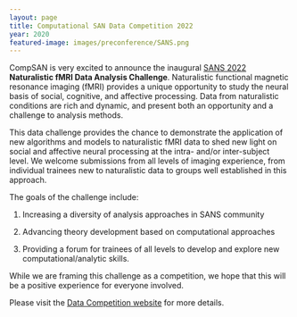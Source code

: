 ```yaml
---
layout: page
title: Computational SAN Data Competition 2022
year: 2020
featured-image: images/preconference/SANS.png
---
```


CompSAN is very excited to announce the inaugural <a href = "https://www.socialaffectiveneuro.org/conferences.html">SANS 2022</a> **Naturalistic fMRI Data Analysis Challenge**. Naturalistic functional magnetic resonance imaging (fMRI) provides a unique opportunity to study the neural basis of social, cognitive, and affective processing. Data from naturalistic conditions are rich and dynamic, and present both an opportunity and a challenge to analysis methods.

This data challenge provides the chance to demonstrate the application of new algorithms and models to naturalistic fMRI data to shed new light on social and affective neural processing at the intra- and/or inter-subject level. We welcome submissions from all levels of imaging experience, from individual trainees new to naturalistic data to groups well established in this approach.

The goals of the challenge include:

1. Increasing a diversity of analysis approaches in SANS community

2. Advancing theory development based on computational approaches

3. Providing a forum for trainees of all levels to develop and explore new computational/analytic skills.

While we are framing this challenge as a competition, we hope that this will be a positive experience for everyone involved.

Please visit the [Data Competition website](https://compsan.org/sans_data_competition) for more details. 